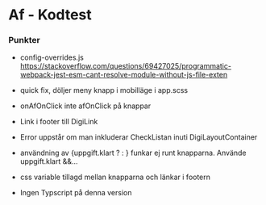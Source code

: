 # Af - Kodtest

### Punkter

- config-overrides.js
  https://stackoverflow.com/questions/69427025/programmatic-webpack-jest-esm-cant-resolve-module-without-js-file-exten

- quick fix, döljer meny knapp i mobilläge i app.scss

- onAfOnClick inte afOnClick på knappar

- Link i footer till DigiLink

- Error uppstår om man inkluderar CheckListan inuti DigiLayoutContainer

- användning av {uppgift.klart ? : } funkar ej runt knapparna. Använde uppgift.klart &&...

- css variable tillagd mellan knapparna och länkar i footern

- Ingen Typscript på denna version
